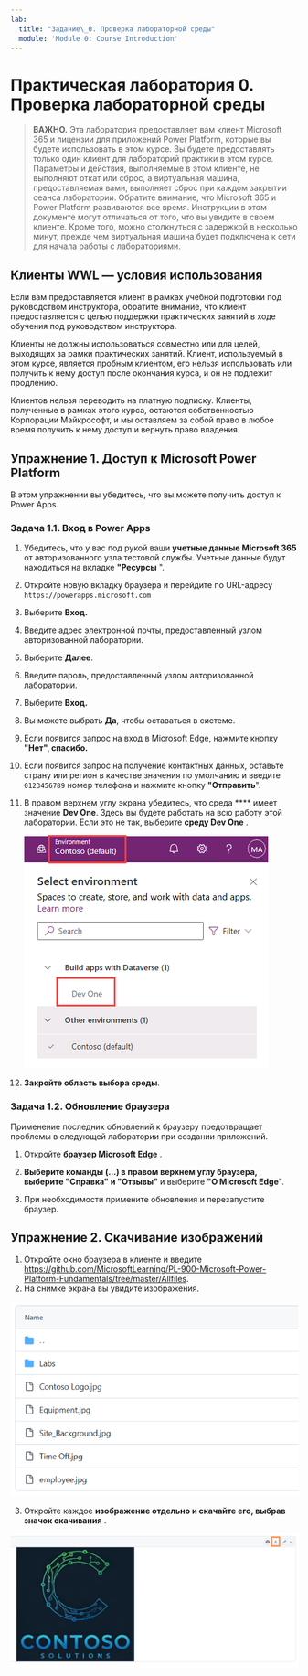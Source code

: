 ```yaml
---
lab:
  title: "Задание\_0. Проверка лабораторной среды"
  module: 'Module 0: Course Introduction'
---
```


# Практическая лаборатория 0. Проверка лабораторной среды

> **ВАЖНО.** Эта лаборатория предоставляет вам клиент Microsoft 365 и лицензии для приложений Power Platform, которые вы будете использовать в этом курсе. Вы будете предоставлять только один клиент для лабораторий практики в этом курсе. Параметры и действия, выполняемые в этом клиенте, не выполняют откат или сброс, а виртуальная машина, предоставляемая вами, выполняет сброс при каждом закрытии сеанса лаборатории. Обратите внимание, что Microsoft 365 и Power Platform развиваются все время. Инструкции в этом документе могут отличаться от того, что вы увидите в своем клиенте. Кроме того, можно столкнуться с задержкой в несколько минут, прежде чем виртуальная машина будет подключена к сети для начала работы с лабораториями.

## Клиенты WWL — условия использования

Если вам предоставляется клиент в рамках учебной подготовки под руководством инструктора, обратите внимание, что клиент предоставляется с целью поддержки практических занятий в ходе обучения под руководством инструктора.

Клиенты не должны использоваться совместно или для целей, выходящих за рамки практических занятий. Клиент, используемый в этом курсе, является пробным клиентом, его нельзя использовать или получить к нему доступ после окончания курса, и он не подлежит продлению.

Клиентов нельзя переводить на платную подписку. Клиенты, полученные в рамках этого курса, остаются собственностью Корпорации Майкрософт, и мы оставляем за собой право в любое время получить к нему доступ и вернуть право владения.

## Упражнение 1. Доступ к Microsoft Power Platform

В этом упражнении вы убедитесь, что вы можете получить доступ к Power Apps.

### Задача 1.1. Вход в Power Apps

1. Убедитесь, что у вас под рукой ваши **учетные данные Microsoft 365** от авторизованного узла тестовой службы. Учетные данные будут находиться на вкладке **"Ресурсы** ".

1. Откройте новую вкладку браузера и перейдите по URL-адресу `https://powerapps.microsoft.com`

1. Выберите **Вход.**

1. Введите адрес электронной почты, предоставленный узлом авторизованной лаборатории.

1. Выберите **Далее**.

1. Введите пароль, предоставленный узлом авторизованной лаборатории.

1. Выберите **Вход.**

1. Вы можете выбрать **Да**, чтобы оставаться в системе.

1. Если появится запрос на вход в Microsoft Edge, нажмите кнопку ****"Нет", спасибо**.**

1. Если появится запрос на получение контактных данных, оставьте страну или регион в качестве значения по умолчанию и введите `0123456789` номер телефона и нажмите кнопку **"Отправить**".

1. В правом верхнем углу экрана убедитесь, что среда **** имеет значение **Dev One**. Здесь вы будете работать на всю работу этой лаборатории. Если это не так, выберите **среду Dev One** .

    ![Селектор среды.](media/select-dev-one-environment.png)

1. **Закройте область выбора среды**.

### Задача 1.2. Обновление браузера

Применение последних обновлений к браузеру предотвращает проблемы в следующей лаборатории при создании приложений.

1. Откройте **браузер Microsoft Edge** .

1. **Выберите команды (...) в правом верхнем углу браузера, выберите **"Справка" и "Отзывы**"** и выберите **"О Microsoft Edge**".

1. При необходимости примените обновления и перезапустите браузер.

## Упражнение 2. Скачивание изображений

1. Откройте окно браузера в клиенте и введите https://github.com/MicrosoftLearning/PL-900-Microsoft-Power-Platform-Fundamentals/tree/master/Allfiles.
2. На снимке экрана вы увидите изображения.

![файлы изображений.](media/images.png)

3. Откройте каждое **изображение отдельно и скачайте его, выбрав значок скачивания** .

![Кнопка скачивания изображения.](media/download-image.png)
